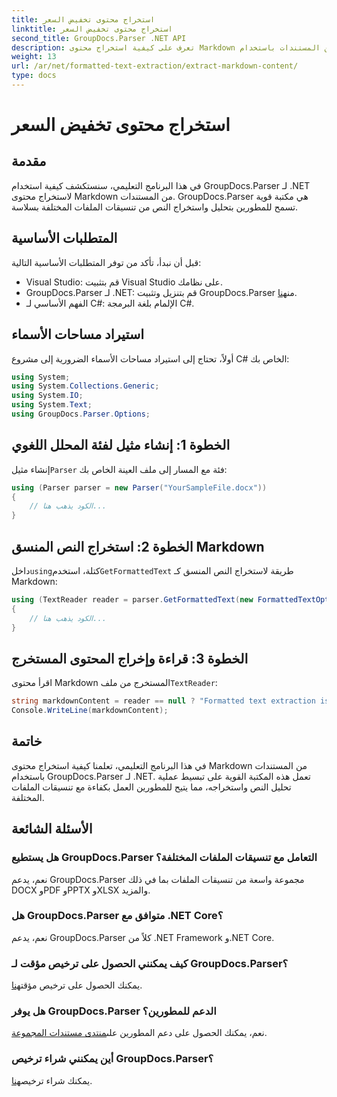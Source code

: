```yaml
---
title: استخراج محتوى تخفيض السعر
linktitle: استخراج محتوى تخفيض السعر
second_title: GroupDocs.Parser .NET API
description: تعرف على كيفية استخراج محتوى Markdown من المستندات باستخدام GroupDocs.Parser لـ .NET. يوفر هذا البرنامج التعليمي إرشادات خطوة بخطوة لاستخراج النص بسلاسة.
weight: 13
url: /ar/net/formatted-text-extraction/extract-markdown-content/
type: docs
---
```

# استخراج محتوى تخفيض السعر

## مقدمة
في هذا البرنامج التعليمي، سنستكشف كيفية استخدام GroupDocs.Parser لـ .NET لاستخراج محتوى Markdown من المستندات. GroupDocs.Parser هي مكتبة قوية تسمح للمطورين بتحليل واستخراج النص من تنسيقات الملفات المختلفة بسلاسة.
## المتطلبات الأساسية
قبل أن نبدأ، تأكد من توفر المتطلبات الأساسية التالية:
- Visual Studio: قم بتثبيت Visual Studio على نظامك.
-  GroupDocs.Parser لـ .NET: قم بتنزيل وتثبيت GroupDocs.Parser من[هنا](https://releases.groupdocs.com/parser/net/).
- الفهم الأساسي لـ C#: الإلمام بلغة البرمجة C#.

## استيراد مساحات الأسماء
أولاً، تحتاج إلى استيراد مساحات الأسماء الضرورية إلى مشروع C# الخاص بك:
```csharp
using System;
using System.Collections.Generic;
using System.IO;
using System.Text;
using GroupDocs.Parser.Options;
```
## الخطوة 1: إنشاء مثيل لفئة المحلل اللغوي
 إنشاء مثيل`Parser` فئة مع المسار إلى ملف العينة الخاص بك:
```csharp
using (Parser parser = new Parser("YourSampleFile.docx"))
{
    // الكود يذهب هنا...
}
```
## الخطوة 2: استخراج النص المنسق Markdown
 داخل`using`كتلة، استخدم`GetFormattedText` طريقة لاستخراج النص المنسق كـ Markdown:
```csharp
using (TextReader reader = parser.GetFormattedText(new FormattedTextOptions(FormattedTextMode.Markdown)))
{
    // الكود يذهب هنا...
}
```
## الخطوة 3: قراءة وإخراج المحتوى المستخرج
 اقرأ محتوى Markdown المستخرج من ملف`TextReader`:
```csharp
string markdownContent = reader == null ? "Formatted text extraction isn't supported" : reader.ReadToEnd();
Console.WriteLine(markdownContent);
```

## خاتمة
في هذا البرنامج التعليمي، تعلمنا كيفية استخراج محتوى Markdown من المستندات باستخدام GroupDocs.Parser لـ .NET. تعمل هذه المكتبة القوية على تبسيط عملية تحليل النص واستخراجه، مما يتيح للمطورين العمل بكفاءة مع تنسيقات الملفات المختلفة.
## الأسئلة الشائعة
### هل يستطيع GroupDocs.Parser التعامل مع تنسيقات الملفات المختلفة؟
نعم، يدعم GroupDocs.Parser مجموعة واسعة من تنسيقات الملفات بما في ذلك DOCX وPDF وPPTX وXLSX والمزيد.
### هل GroupDocs.Parser متوافق مع .NET Core؟
نعم، يدعم GroupDocs.Parser كلاً من .NET Framework و.NET Core.
### كيف يمكنني الحصول على ترخيص مؤقت لـ GroupDocs.Parser؟
 يمكنك الحصول على ترخيص مؤقت[هنا](https://purchase.groupdocs.com/temporary-license/).
### هل يوفر GroupDocs.Parser الدعم للمطورين؟
 نعم، يمكنك الحصول على دعم المطورين على[منتدى مستندات المجموعة](https://forum.groupdocs.com/c/parser/17).
### أين يمكنني شراء ترخيص GroupDocs.Parser؟
 يمكنك شراء ترخيص[هنا](https://purchase.groupdocs.com/buy).